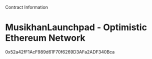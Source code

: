 Contract Information

# MusikhanLaunchpad - Optimistic Ethereum Network

0x52a42fF1AcF989d61F70f6269D3AFa2ADF340Bca
